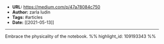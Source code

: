 - **URL:** https://medium.com/p/47a78084c750
- **Author:** zarla ludin
- **Tags:** #articles
- **Date:** [[2021-05-13]]
---

Embrace the physicality of the notebook. %% highlight_id: 109193343 %%

